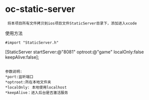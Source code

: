 # oc-static-server

```
 将本项目所有文件拷贝到ios项目文件StaticServer目录下，添加进入xcode
```
 使用方法
 ```
 #import "StaticServer.h" 
 ```
 [StaticServer startServer:@"8081" optroot:@"game" localOnly:false keepAlive:false]; 
 ```

 参数说明: 
*port:监听端口 
*optroot:所在本地文件夹 
*localOnly: 本地使用localhost 
*keepAlive：进入后台是否激活服务 
